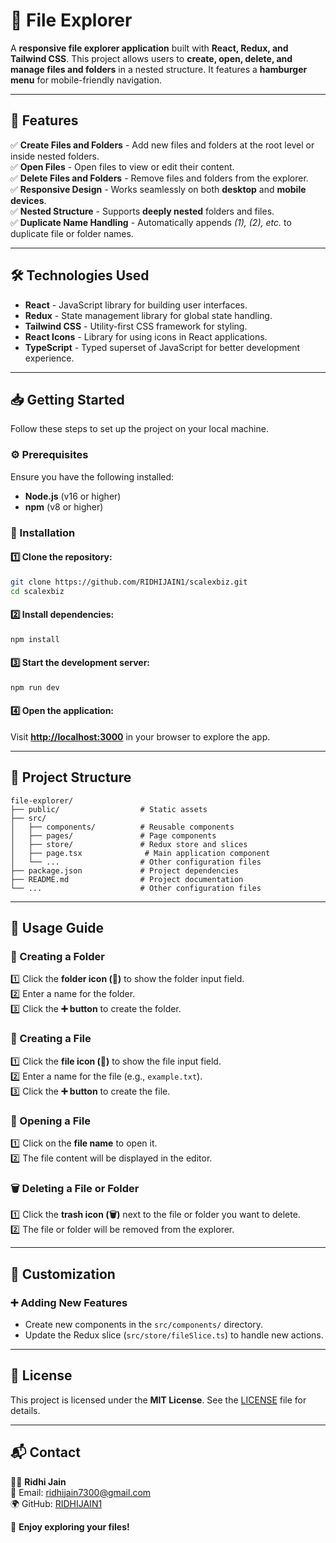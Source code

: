 # 📂 File Explorer

A **responsive file explorer application** built with **React, Redux, and Tailwind CSS**. This project allows users to **create, open, delete, and manage files and folders** in a nested structure. It features a **hamburger menu** for mobile-friendly navigation.

---

## 🚀 Features

✅ **Create Files and Folders** - Add new files and folders at the root level or inside nested folders.  
✅ **Open Files** - Open files to view or edit their content.  
✅ **Delete Files and Folders** - Remove files and folders from the explorer.  
✅ **Responsive Design** - Works seamlessly on both **desktop** and **mobile devices**.  
✅ **Nested Structure** - Supports **deeply nested** folders and files.  
✅ **Duplicate Name Handling** - Automatically appends _(1), (2), etc._ to duplicate file or folder names.  

---

## 🛠 Technologies Used

- **React** - JavaScript library for building user interfaces.
- **Redux** - State management library for global state handling.
- **Tailwind CSS** - Utility-first CSS framework for styling.
- **React Icons** - Library for using icons in React applications.
- **TypeScript** - Typed superset of JavaScript for better development experience.

---

## 📥 Getting Started

Follow these steps to set up the project on your local machine.

### ⚙️ Prerequisites
Ensure you have the following installed:
- **Node.js** (v16 or higher)
- **npm** (v8 or higher)

### 📌 Installation
#### 1️⃣ Clone the repository:
```bash
git clone https://github.com/RIDHIJAIN1/scalexbiz.git
cd scalexbiz
```
#### 2️⃣ Install dependencies:
```bash
npm install
```
#### 3️⃣ Start the development server:
```bash
npm run dev
```
#### 4️⃣ Open the application:
Visit **[http://localhost:3000](http://localhost:3000)** in your browser to explore the app.

---

## 📂 Project Structure

```
file-explorer/
├── public/                  # Static assets
├── src/
│   ├── components/          # Reusable components
│   ├── pages/               # Page components
│   ├── store/               # Redux store and slices
│   ├── page.tsx              # Main application component        
│   └── ...                  # Other configuration files
├── package.json             # Project dependencies
├── README.md                # Project documentation
└── ...                      # Other configuration files
```

---

## 🎯 Usage Guide

### 📁 Creating a Folder
1️⃣ Click the **folder icon (📁)** to show the folder input field.  
2️⃣ Enter a name for the folder.  
3️⃣ Click the **➕ button** to create the folder.  

### 📄 Creating a File
1️⃣ Click the **file icon (📄)** to show the file input field.  
2️⃣ Enter a name for the file (e.g., `example.txt`).  
3️⃣ Click the **➕ button** to create the file.  

### 📝 Opening a File
1️⃣ Click on the **file name** to open it.  
2️⃣ The file content will be displayed in the editor.  

### 🗑️ Deleting a File or Folder
1️⃣ Click the **trash icon (🗑️)** next to the file or folder you want to delete.  
2️⃣ The file or folder will be removed from the explorer.  

---

## 🎨 Customization

### ➕ Adding New Features
- Create new components in the `src/components/` directory.
- Update the Redux slice (`src/store/fileSlice.ts`) to handle new actions.

---

## 📜 License

This project is licensed under the **MIT License**. See the [LICENSE](LICENSE) file for details.

---

## 📬 Contact

👩‍💻 **Ridhi Jain**  
📧 Email: [ridhijain7300@gmail.com](mailto:ridhijain7300@gmail.com)  
🌍 GitHub: [RIDHIJAIN1](https://github.com/RIDHIJAIN1)  

🚀 **Enjoy exploring your files!**
